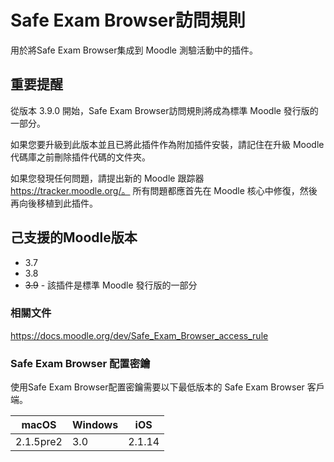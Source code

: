 # Safe Exam Browser訪問規則
用於將Safe Exam Browser集成到 Moodle 測驗活動中的插件。

## 重要提醒
從版本 3.9.0 開始，Safe Exam Browser訪問規則將成為標準 Moodle 發行版的一部分。

如果您要升級到此版本並且已將此插件作為附加插件安裝，請記住在升級 Moodle 代碼庫之前刪除插件代碼的文件夾。

如果您發現任何問題，請提出新的 Moodle 跟踪器 https://tracker.moodle.org/。 所有問題都應首先在 Moodle 核心中修復，然後再向後移植到此插件。

## 己支援的Moodle版本
 * 3.7
 * 3.8
 * ~~3.9~~ - 該插件是標準 Moodle 發行版的一部分

### 相關文件

https://docs.moodle.org/dev/Safe_Exam_Browser_access_rule

### Safe Exam Browser 配置密鑰

使用Safe Exam Browser配置密鑰需要以下最低版本的 Safe Exam Browser 客戶端。

|macOS|Windows|iOS|
|---|---|---|
|2.1.5pre2|3.0|2.1.14|